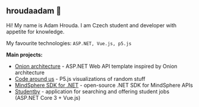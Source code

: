 ## hroudaadam 🐢

Hi! My name is Adam Hrouda. I am Czech student and developer with appetite for knowledge.

My favourite technologies: `ASP.NET, Vue.js, p5.js`

**Main projects:**
- [Onion architecture](https://github.com/hroudaadam/onion-architecture) - ASP.NET Web API template inspired by Onion architecture
- [Code around us](https://github.com/hroudaadam/code-around-us) - P5.js visualizations of random stuff
- [MindSphere SDK for .NET](https://github.com/hroudaadam/mindsphere-sdk-dotnet) - open-source .NET SDK for MindSphere APIs
- [Studentby](https://github.com/hroudaadam/studentby) - application for searching and offering student jobs (ASP.NET Core 3 + Vue.js)
